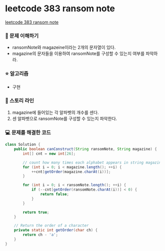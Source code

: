 # leetcode 383 ransom note

[leetcode 383 ransom note](https://leetcode.com/problems/ransom-note/description/?envType=study-plan-v2&envId=top-interview-150)

### 🤔 문제 이해하기

- ransomNote와 magazeine이라는 2개의 문자열이 있다.
- magazine의 문자들을 이용하여 ransomNote를 구성할 수 있는지 여부를 파악하라.

### ⭐ 알고리즘

- 구현

### 📖 스토리 라인

1. magazine에 들어있는 각 알파벳의 개수를 센다.
2. 센 알파벳으로 ransomNote를 구성할 수 있는지 파악한다.

### 💻 문제를 해결한 코드

```java
class Solution {
    public boolean canConstruct(String ransomNote, String magazine) {
        int[] cnt = new int[26];

        // count how many times each alphabet appears in string magazine
        for (int i = 0; i < magazine.length(); ++i) {
            ++cnt[getOrder(magazine.charAt(i))];
        }

        for (int i = 0; i < ransomNote.length(); ++i) {
            if (--cnt[getOrder(ransomNote.charAt(i))] < 0) {
                return false;
            }
        }

        return true;
    }

    // Return the order of a character
    private static int getOrder(char ch) {
        return ch - 'a';
    }
}
```
